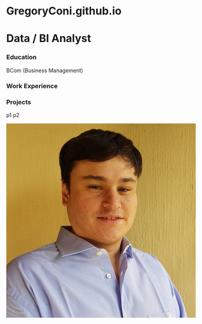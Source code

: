 # GregoryConi.github.io
# Data / BI Analyst
### Education
BCom (Business Management)
### Work Experience
### Projects
p1
p2

![Alt Text](https://github.com/GregoryConi/GregoryConi.github.io/blob/main/Greg%20Profile%20Photo%202023.jpg)


